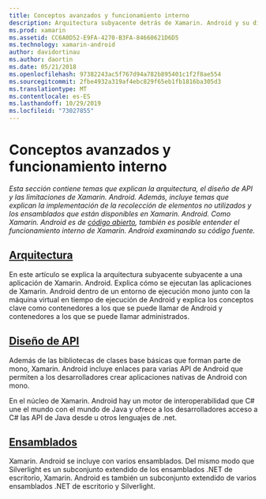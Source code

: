 ```yaml
---
title: Conceptos avanzados y funcionamiento interno
description: Arquitectura subyacente detrás de Xamarin. Android y su diseño de API.
ms.prod: xamarin
ms.assetid: CC6A0D52-E9FA-4270-B3FA-84660621D6D5
ms.technology: xamarin-android
author: davidortinau
ms.author: daortin
ms.date: 05/21/2018
ms.openlocfilehash: 97382243ac5f767d94a782b895401c1f2f8ae554
ms.sourcegitcommit: 2fbe4932a319af4ebc829f65eb1fb1816ba305d3
ms.translationtype: MT
ms.contentlocale: es-ES
ms.lasthandoff: 10/29/2019
ms.locfileid: "73027855"
---
```

# <a name="advanced-concepts-and-internals"></a>Conceptos avanzados y funcionamiento interno

_Esta sección contiene temas que explican la arquitectura, el diseño de API y las limitaciones de Xamarin. Android. Además, incluye temas que explican la implementación de la recolección de elementos no utilizados y los ensamblados que están disponibles en Xamarin. Android. Como Xamarin. Android es de [código abierto](https://github.com/xamarin/xamarin-android), también es posible entender el funcionamiento interno de Xamarin. Android examinando su código fuente._

## <a name="architectureandroidinternalsarchitecturemd"></a>[Arquitectura](~/android/internals/architecture.md)

En este artículo se explica la arquitectura subyacente subyacente a una aplicación de Xamarin. Android. Explica cómo se ejecutan las aplicaciones de Xamarin. Android dentro de un entorno de ejecución mono junto con la máquina virtual en tiempo de ejecución de Android y explica los conceptos clave como contenedores a los que se puede llamar de Android y contenedores a los que se puede llamar administrados. 

## <a name="api-designandroidinternalsapi-designmd"></a>[Diseño de API](~/android/internals/api-design.md)

Además de las bibliotecas de clases base básicas que forman parte de mono, Xamarin. Android incluye enlaces para varias API de Android que permiten a los desarrolladores crear aplicaciones nativas de Android con mono.

En el núcleo de Xamarin. Android hay un motor de interoperabilidad que C# une el mundo con el mundo de Java y ofrece a los desarrolladores acceso a C# las API de Java desde u otros lenguajes de .net.

## <a name="assembliescross-platforminternalsavailable-assembliesmd"></a>[Ensamblados](~/cross-platform/internals/available-assemblies.md)

Xamarin. Android se incluye con varios ensamblados. Del mismo modo que Silverlight es un subconjunto extendido de los ensamblados .NET de escritorio, Xamarin. Android es también un subconjunto extendido de varios ensamblados .NET de escritorio y Silverlight. 
